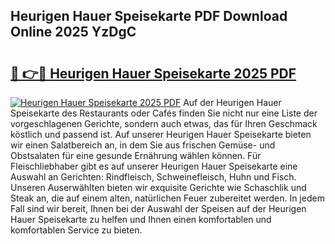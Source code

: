 ## Heurigen Hauer Speisekarte PDF Download Online 2025 YzDgC

# <h2><a href="http://gc9myuf.nevu.top/?p=Heurigen+Hauer+Speisekarte">🔗 👉🔴 Heurigen Hauer Speisekarte 2025 PDF</a></h2>

[![Heurigen Hauer Speisekarte 2025 PDF](https://i.imgur.com/dBaPXMq.png)](http://gc9myuf.nevu.top/?p=Heurigen+Hauer+Speisekarte)
Auf der Heurigen Hauer Speisekarte des Restaurants oder Cafés finden Sie nicht nur eine Liste der vorgeschlagenen Gerichte, sondern auch etwas, das für Ihren Geschmack köstlich und passend ist. Auf unserer Heurigen Hauer Speisekarte bieten wir einen Salatbereich an, in dem Sie aus frischen Gemüse- und Obstsalaten für eine gesunde Ernährung wählen können. Für Fleischliebhaber gibt es auf unserer Heurigen Hauer Speisekarte eine Auswahl an Gerichten: Rindfleisch, Schweinefleisch, Huhn und Fisch. Unseren Auserwählten bieten wir exquisite Gerichte wie Schaschlik und Steak an, die auf einem alten, natürlichen Feuer zubereitet werden. In jedem Fall sind wir bereit, Ihnen bei der Auswahl der Speisen auf der Heurigen Hauer Speisekarte zu helfen und Ihnen einen komfortablen und komfortablen Service zu bieten.
